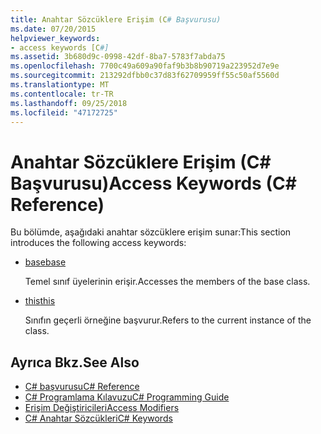 ```yaml
---
title: Anahtar Sözcüklere Erişim (C# Başvurusu)
ms.date: 07/20/2015
helpviewer_keywords:
- access keywords [C#]
ms.assetid: 3b680d9c-0998-42df-8ba7-5783f7abda75
ms.openlocfilehash: 7700c49a609a90faf9b3b8b90719a223952d7e9e
ms.sourcegitcommit: 213292dfbb0c37d83f62709959ff55c50af5560d
ms.translationtype: MT
ms.contentlocale: tr-TR
ms.lasthandoff: 09/25/2018
ms.locfileid: "47172725"
---
```

# <a name="access-keywords-c-reference"></a><span data-ttu-id="31a21-102">Anahtar Sözcüklere Erişim (C# Başvurusu)</span><span class="sxs-lookup"><span data-stu-id="31a21-102">Access Keywords (C# Reference)</span></span>
<span data-ttu-id="31a21-103">Bu bölümde, aşağıdaki anahtar sözcüklere erişim sunar:</span><span class="sxs-lookup"><span data-stu-id="31a21-103">This section introduces the following access keywords:</span></span>  
  
-   [<span data-ttu-id="31a21-104">base</span><span class="sxs-lookup"><span data-stu-id="31a21-104">base</span></span>](../../../csharp/language-reference/keywords/base.md)  
  
     <span data-ttu-id="31a21-105">Temel sınıf üyelerinin erişir.</span><span class="sxs-lookup"><span data-stu-id="31a21-105">Accesses the members of the base class.</span></span>  
  
-   [<span data-ttu-id="31a21-106">this</span><span class="sxs-lookup"><span data-stu-id="31a21-106">this</span></span>](../../../csharp/language-reference/keywords/this.md)  
  
     <span data-ttu-id="31a21-107">Sınıfın geçerli örneğine başvurur.</span><span class="sxs-lookup"><span data-stu-id="31a21-107">Refers to the current instance of the class.</span></span>  
  
## <a name="see-also"></a><span data-ttu-id="31a21-108">Ayrıca Bkz.</span><span class="sxs-lookup"><span data-stu-id="31a21-108">See Also</span></span>  

- [<span data-ttu-id="31a21-109">C# başvurusu</span><span class="sxs-lookup"><span data-stu-id="31a21-109">C# Reference</span></span>](../../../csharp/language-reference/index.md)  
- [<span data-ttu-id="31a21-110">C# Programlama Kılavuzu</span><span class="sxs-lookup"><span data-stu-id="31a21-110">C# Programming Guide</span></span>](../../../csharp/programming-guide/index.md)  
- [<span data-ttu-id="31a21-111">Erişim Değiştiricileri</span><span class="sxs-lookup"><span data-stu-id="31a21-111">Access Modifiers</span></span>](../../../csharp/language-reference/keywords/access-modifiers.md)  
- [<span data-ttu-id="31a21-112">C# Anahtar Sözcükleri</span><span class="sxs-lookup"><span data-stu-id="31a21-112">C# Keywords</span></span>](../../../csharp/language-reference/keywords/index.md)
